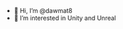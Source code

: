 - 👋 Hi, I’m @dawmat8
- 👀 I’m interested in Unity and Unreal

<!---
dawmat8/dawmat8 is a ✨ special ✨ repository because its `README.md` (this file) appears on your GitHub profile.
You can click the Preview link to take a look at your changes.
--->

